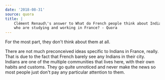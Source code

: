 ```yaml
---
date: '2018-08-31'
source: quora
title: |
    Clément Renaud\'s answer to What do French people think about Indians
    who are studying and working in France? - Quora
---
```


For the most part, they don't think about them at all.

There are not much preconceived ideas specific to Indians in France,
really. That is due to the fact that French barely see any Indians in
their city. Indians are one of the multiple communities that lives here,
with their own habits and customs. They go quite unnoticed and never
make the news so most people just don't pay any particular attention to
them.
